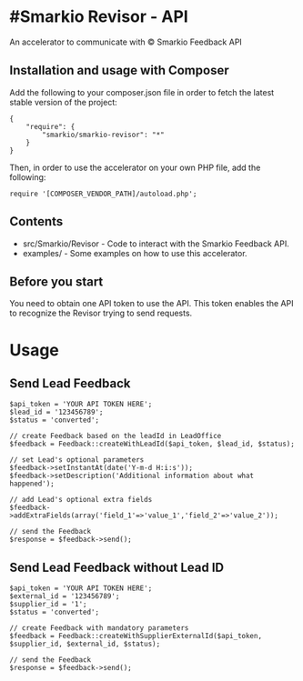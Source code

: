 #Smarkio Revisor - API
=========================

An accelerator to communicate with © Smarkio Feedback API

Installation and usage with Composer
----------


Add the following to your composer.json file in order to fetch the latest stable version of the project:

```
{
    "require": {
        "smarkio/smarkio-revisor": "*"
    }
}
```

Then, in order to use the accelerator on your own PHP file, add the following:

```
require '[COMPOSER_VENDOR_PATH]/autoload.php';
```


Contents
--------

- src/Smarkio/Revisor - Code to interact with the Smarkio Feedback API.
- examples/ - Some examples on how to use this accelerator.

Before you start
----------------

You need to obtain one API token to use the API. This token enables the API to recognize the Revisor trying to send requests.


# Usage

## Send Lead Feedback

```
$api_token = 'YOUR API TOKEN HERE';
$lead_id = '123456789';
$status = 'converted';

// create Feedback based on the leadId in LeadOffice
$feedback = Feedback::createWithLeadId($api_token, $lead_id, $status);

// set Lead's optional parameters
$feedback->setInstantAt(date('Y-m-d H:i:s'));
$feedback->setDescription('Additional information about what happened');

// add Lead's optional extra fields
$feedback->addExtraFields(array('field_1'=>'value_1','field_2'=>'value_2'));

// send the Feedback
$response = $feedback->send();
```

## Send Lead Feedback without Lead ID

```
$api_token = 'YOUR API TOKEN HERE';
$external_id = '123456789';
$supplier_id = '1';
$status = 'converted';

// create Feedback with mandatory parameters
$feedback = Feedback::createWithSupplierExternalId($api_token, $supplier_id, $external_id, $status);

// send the Feedback
$response = $feedback->send();
```
